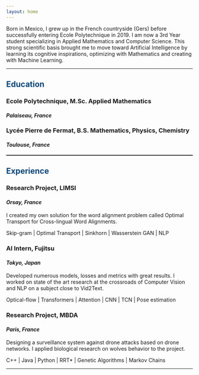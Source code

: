 ```yaml
---
layout: home
---
```


Born in Mexico, I grew up in the French countryside (Gers) before successfully entering Ecole Polytechnique in 2019. I am now a 3rd Year student specializing in Applied Mathematics and Computer Science. This strong scientific basis brought me to move toward Artificial Intelligence by learning its cognitive inspirations, optimizing with Mathematics and creating with Machine Learning.

<hr>

## <span style="color: #06467D;">Education</span>

### <strong>Ecole Polytechnique</strong>, M.Sc. Applied Mathematics
#### <i>Palaiseau, France</i>


### <strong>Lycée Pierre de Fermat</strong>, B.S. Mathematics, Physics, Chemistry
#### <i>Toulouse, France</i>

<hr style="height:2px;color:#4B5A88">

## <span style="color: #06467D;">Experience</span>

### Research Project, <strong>LIMSI</strong>
#### <i>Orsay, France</i>

I created my own solution for the word alignment problem called Optimal Transport for Cross-lingual Word Alignments.

Skip-gram | Optimal Transport | Sinkhorn | Wasserstein GAN | NLP

### AI Intern, <strong>Fujitsu</strong>
#### <i>Tokyo, Japan</i>

Developed numerous models, losses and metrics with great results. I worked on state of the art research at the crossroads of Computer Vision and NLP on a subject close to Vid2Text.

Optical-flow | Transformers | Attention | CNN | TCN | Pose estimation

### Research Project, <strong>MBDA</strong>
#### <i>Paris, France</i>

Designing a surveillance system against drone attacks based on drone networks. I applied biological research on wolves behavior to the project.

C++ | Java | Python | RRT* | Genetic Algorithms | Markov Chains

<hr>